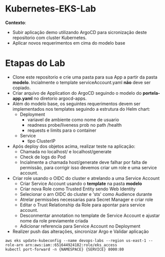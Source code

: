 # Kubernetes-EKS-Lab
**Contexto**:
  - Subir aplicação demo utilizando ArgoCD para sicronização deste repositorio com cluster Kubernetes.
  - Aplicar novos requerimentos em cima do modelo base

# Etapas do Lab
- Clone este repositorio e crie uma pasta para sua App a partir da pasta **modelo**. Incialmente o template serviceAccount.yaml **não** deve ser copiado.
- Criar arquivo de Application do ArgoCD seguindo o modelo do **portela-app.yaml** no diretorio argocd-apps.
- Além do modelo base, os seguintes requerimentos devem ser implementados nos templates seguindo a estrutura do Helm chart:
  - Deployment
    - variavel de ambiente como nome de usuario
    - readness probe/liveness prob no path /health
    - requests e limits para o container
  - Service
    - tipo ClusterIP
- Após deploy dos objetos acima, realizar teste na aplicação:
  -   Chamada no localhost/ e localhost/generate
  -   Check de logs do Pod
  -   Incialmente a chamada host/generate deve falhar por falta de permissão, para corrigir isso devemos criar um role e uma service account.
- Criar role usando o OIDC do cluster e atrelando a uma Service Account
  - Criar Service Account usando o **template** na pasta **modelo**
  - Criar nova Role como Trusted Entity sendo Web Identity
  -  Selecionar o arn OIDC do cluster e 'sts' como Audience durante
  -  Atrelar permissões necessarias para Secret Manager e criar role
  -  Editar o Trust Relationship da Role para apontar para service account.
  -  Desconmentar annotation no template de Service Account e ajustar nome da role previamente criada
  - Adicionar referencia para Service Account no Deployment
- Realizer push das alterações, sincronizar Argo e Validar aplicação 
```
aws eks update-kubeconfig --name devops-labs --region us-east-1 --role-arn arn:aws:iam::651644924182:role/eks_access
kubectl port-forward -n {NAMESPACE} {SERVICE} 8000:80
```
